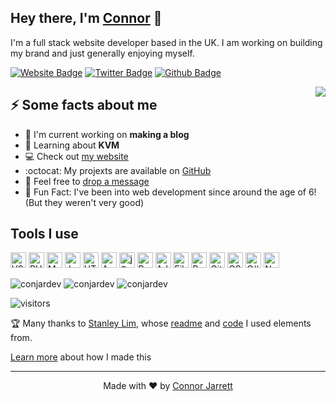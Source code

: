 <h2>Hey there, I'm <a href="https://www.connorjarrett.com/">Connor</a> 👋</h2>
<p>I'm a full stack website developer based in the UK. I am working on building my brand and just generally enjoying myself.</p>
<p><a href="https://www.connorjarrett.com/"><img src="https://img.shields.io/badge/-connorjarrett.com-f7f016?style=flat-square&amp;labelColor=f7f016&amp;logo=Google-Chrome&amp;logoColor=black&amp;link=https://www.connorjarrett.com/" alt="Website Badge"></a> <a href="https://twitter.com/ConnorJrt"><img src="https://img.shields.io/badge/-@ConnorJrt-1DA1F2?style=flat-square&amp;labelColor=1DA1F2&amp;logo=Twitter&amp;logoColor=white&amp;link=https://twitter.com/ConnorJrt" alt="Twitter Badge"></a> <a href="https://github.com/conjardev"><img src="https://img.shields.io/badge/-conjardev-e8e8e8?style=flat-square&amp;labelColor=e8e8e8&amp;logo=GitHub&amp;logoColor=black&amp;link=https://github.com/conjardev" alt="Github Badge"></a></p>
<img align='right' src='https://media1.giphy.com/media/rcOlpTCkM1GAE/giphy.gif?cid=ecf05e4792woyx5oobvkmixox59j8eoyddawh7vz8uhffsv0&rid=giphy.gif&ct=g' />
<h2>⚡ Some facts about me</h2>
<ul>
<li>🔭 I'm current working on <b>making a blog</b></li>
<li>🤔 Learning about <b>KVM</b></li>
<li>💻 Check out <a href="https://connorjarrett.com">my website</a></li>
<li>:octocat: My projexts are available on <a href="https://github.com/conjardev">GitHub</a></li>
<li>💬 Feel free to <a href="https://connorjarrett.com#contact">drop a message</a></li>
<li>🎉 Fun Fact: I've been into web development since around the age of 6! (But they weren't very good)</li>
</ul>
<h2>Tools I use</h2>
<p align="left">
<img src="https://cdn.jsdelivr.net/gh/devicons/devicon/icons/vscode/vscode-original.svg" alt="VSCode" width="25" height="25" />
<img src="https://cdn.jsdelivr.net/gh/devicons/devicon/icons/php/php-original.svg" alt="PHP" width="25" height="25" />
<img src="https://cdn.jsdelivr.net/gh/devicons/devicon/icons/mysql/mysql-original.svg" alt="MySQL" width="25" height="25" />
<img src="https://cdn.jsdelivr.net/gh/devicons/devicon/icons/javascript/javascript-original.svg" alt="JavaScript" width="25" height="25" />
<img src="https://cdn.jsdelivr.net/gh/devicons/devicon/icons/html5/html5-original.svg" alt="HTML" width="25" height="25" />
<img src="https://cdn.jsdelivr.net/gh/devicons/devicon/icons/apache/apache-original.svg" alt="Apache 2" width="25" height="25" />
<img src="https://cdn.jsdelivr.net/gh/devicons/devicon/icons/jquery/jquery-original.svg" alt="jQuery" width="25" height="25" />
<img src="https://cdn.jsdelivr.net/gh/devicons/devicon/icons/python/python-original.svg" alt="Python" width="25" height="25" />
<img src="https://cdn.jsdelivr.net/gh/devicons/devicon/icons/illustrator/illustrator-plain.svg" alt="Adobe Illustrator" width="25" height="25" />
<img src="https://cdn.jsdelivr.net/gh/devicons/devicon/icons/filezilla/filezilla-plain.svg" alt="FileZilla" width="25" height="25" />
<img src="https://cdn.jsdelivr.net/gh/devicons/devicon/icons/putty/putty-original.svg" alt="Putty" width="25" height="25" />
<img src="https://cdn.jsdelivr.net/gh/devicons/devicon/icons/github/github-original.svg" alt="GitHub" width="25" height="25" />
<img src="https://cdn.jsdelivr.net/gh/devicons/devicon/icons/css3/css3-original.svg" alt="CSS" width="25" height="25" />
<img src="https://cdn.jsdelivr.net/gh/devicons/devicon/icons/csharp/csharp-original.svg" alt="C#" width="25" height="25" />
<img src="https://simpleicons.org/icons/notion.svg" alt="Notion" width="25" height="25" />
</p>
<p align="left">
<img src="https://github-readme-stats.vercel.app/api/top-langs?username=conjardev&theme=dark&layout=compact&hide_border=true&bg_color=22272e" alt="conjardev" />
<img src="https://github-readme-stats.vercel.app/api?username=conjardev&show_icons=true&theme=dark&hide_border=true&bg_color=22272e" alt="conjardev" />
<img src="https://ghchart.rshah.org/conjardev" alt="conjardev" />
</p>
<p><img src="https://visitor-badge.glitch.me/badge?page_id=conjardev.conjardev" alt="visitors"></p>
<p>🏆 Many thanks to <a href="https://github.com/Spiderpig86">Stanley Lim</a>, whose <a href="https://github.com/Spiderpig86/Spiderpig86">readme</a> and <a href="https://github.com/Spiderpig86/Spiderpig86/blob/master/index.js">code</a> I used elements from.</p>
<p><a href="https://github.com/conjardev/conjardev/blob/main/info.md">Learn more</a> about how I made this</p>
<hr>
<p align="center">Made with &hearts; by <a href="https://connorjarrett.com">Connor Jarrett</a></p>
